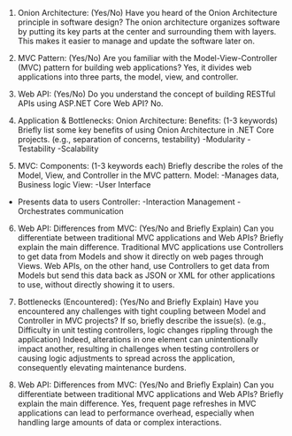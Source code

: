 1. Onion Architecture: (Yes/No) Have you heard of the Onion Architecture principle in software design?
   The onion architecture organizes software by putting its key parts at the center and surrounding them with layers. This makes it easier to manage and update the software later on.

2. MVC Pattern: (Yes/No) Are you familiar with the Model-View-Controller (MVC) pattern for building web applications?
   Yes, it divides web applications into three parts, the model, view, and controller.

3. Web API: (Yes/No) Do you understand the concept of building RESTful APIs using ASP.NET Core Web API?
   No.

4. Application & Bottlenecks: Onion Architecture: Benefits: (1-3 keywords) Briefly list some key benefits of using Onion Architecture in .NET Core projects. (e.g., separation of concerns, testability)
   -Modularity
   -Testability
   -Scalability

5. MVC: Components: (1-3 keywords each) Briefly describe the roles of the Model, View, and Controller in the MVC pattern.
   Model:
   -Manages data, Business logic
   View:
   -User Interface
  - Presents data to users
   Controller:
   -Interaction Management
   -Orchestrates communication

6. Web API: Differences from MVC: (Yes/No and Briefly Explain) Can you differentiate between traditional MVC applications and Web APIs? Briefly explain the main difference.
   Traditional MVC applications use Controllers to get data from Models and show it directly on web pages through Views. Web APIs, on the other hand, use Controllers to get data from Models but send this data back as JSON or 
   XML for other applications to use, without directly showing it to users.

7. Bottlenecks (Encountered): (Yes/No and Briefly Explain) Have you encountered any challenges with tight coupling between Model and Controller in MVC projects? If so, briefly describe the issue(s). (e.g., Difficulty in unit 
   testing controllers, logic changes rippling through the application)
    Indeed, alterations in one element can unintentionally impact another, resulting in challenges when testing controllers or causing logic adjustments to spread across the application, consequently elevating maintenance 
   burdens.

8. Web API: Differences from MVC: (Yes/No and Briefly Explain) Can you differentiate between traditional MVC applications and Web APIs? Briefly explain the main difference.
  Yes, frequent page refreshes in MVC applications can lead to performance overhead, especially when handling large amounts of data or complex interactions.

